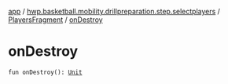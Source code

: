 [app](../../index.md) / [hwp.basketball.mobility.drillpreparation.step.selectplayers](../index.md) / [PlayersFragment](index.md) / [onDestroy](.)

# onDestroy

`fun onDestroy(): `[`Unit`](https://kotlinlang.org/api/latest/jvm/stdlib/kotlin/-unit/index.html)